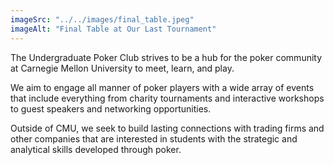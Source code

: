```yaml
---
imageSrc: "../../images/final_table.jpeg"
imageAlt: "Final Table at Our Last Tournament"
---
```


The Undergraduate Poker Club strives to be a hub for the poker community at Carnegie Mellon University to meet, learn, and play.

We aim to engage all manner of poker players with a wide array of events that include everything from charity tournaments and interactive workshops to guest speakers and networking opportunities.

Outside of CMU, we seek to build lasting connections with trading firms and other companies that are interested in students with the strategic and analytical skills developed through poker.
